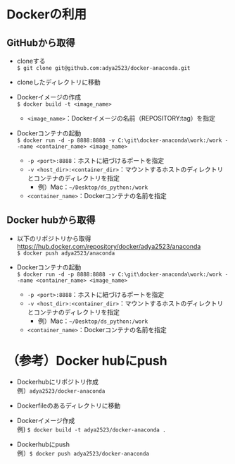 # Dockerの利用
## GitHubから取得
- cloneする  
`$ git clone git@github.com:adya2523/docker-anaconda.git`

- cloneしたディレクトリに移動

- Dockerイメージの作成  
`$ docker build -t <image_name>`
  - `<image_name>`：Dockerイメージの名前（REPOSITORY:tag）を指定
  

- Dockerコンテナの起動  
`$ docker run -d -p 8888:8888 -v C:\git\docker-anaconda\work:/work --name <container_name> <image_name>`  
  - `-p <port>:8888`：ホストに紐づけるポートを指定
  - `-v <host_dir>:<container_dir>`：マウントするホストのディレクトリとコンテナのディレクトリを指定
    - 例）Mac：`~/Desktop/ds_python:/work`
  - `<container_name>`：Dockerコンテナの名前を指定


## Docker hubから取得
- 以下のリポジトリから取得  
https://hub.docker.com/repository/docker/adya2523/anaconda  
`$ docker push adya2523/anaconda`

- Dockerコンテナの起動  
`$ docker run -d -p 8888:8888 -v C:\git\docker-anaconda\work:/work --name <container_name> <image_name>`  
  - `-p <port>:8888`：ホストに紐づけるポートを指定
  - `-v <host_dir>:<container_dir>`：マウントするホストのディレクトリとコンテナのディレクトリを指定
    - 例）Mac：`~/Desktop/ds_python:/work`
  - `<container_name>`：Dockerコンテナの名前を指定


# （参考）Docker hubにpush
- Dockerhubにリポジトリ作成  
例）`adya2523/docker-anaconda`

- Dockerfileのあるディレクトリに移動

- Dockerイメージ作成  
例) `$ docker build -t adya2523/docker-anaconda . `

- Dockerhubにpush  
例）`$ docker push adya2523/docker-anaconda`
